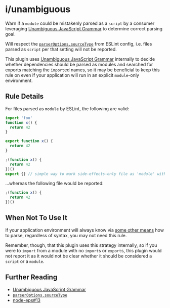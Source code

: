 # i/unambiguous

<!-- end auto-generated rule header -->

Warn if a `module` could be mistakenly parsed as a `script` by a consumer leveraging
[Unambiguous JavaScript Grammar] to determine correct parsing goal.

Will respect the [`parserOptions.sourceType`] from ESLint config, i.e. files parsed
as `script` per that setting will not be reported.

This plugin uses [Unambiguous JavaScript Grammar] internally to decide whether
dependencies should be parsed as modules and searched for exports matching the
`import`ed names, so it may be beneficial to keep this rule on even if your application
will run in an explicit `module`-only environment.

## Rule Details

For files parsed as `module` by ESLint, the following are valid:

```js
import 'foo'
function x() {
  return 42
}
```

```js
export function x() {
  return 42
}
```

```js
;(function x() {
  return 42
})()
export {} // simple way to mark side-effects-only file as 'module' without any imports/exports
```

...whereas the following file would be reported:

```js
;(function x() {
  return 42
})()
```

## When Not To Use It

If your application environment will always know via [some other means](https://github.com/nodejs/node-eps/issues/13)
how to parse, regardless of syntax, you may not need this rule.

Remember, though, that this plugin uses this strategy internally, so if you were
to `import` from a module with no `import`s or `export`s, this plugin would not
report it as it would not be clear whether it should be considered a `script` or
a `module`.

## Further Reading

- [Unambiguous JavaScript Grammar]
- [`parserOptions.sourceType`]
- [node-eps#13](https://github.com/nodejs/node-eps/issues/13)

[`parserOptions.sourceType`]: https://eslint.org/docs/user-guide/configuring#specifying-parser-options
[Unambiguous JavaScript Grammar]: https://github.com/nodejs/node-eps/blob/HEAD/002-es-modules.md#32-determining-if-source-is-an-es-module
